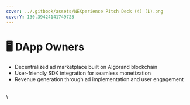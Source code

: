 ```yaml
---
cover: ../.gitbook/assets/NEXperience Pitch Deck (4) (1).png
coverY: 130.39424141749723
---
```


# 🖥 DApp Owners

* Decentralized ad marketplace built on Algorand blockchain
* User-friendly SDK integration for seamless monetization
* Revenue generation through ad implementation and user engagement

\
\
